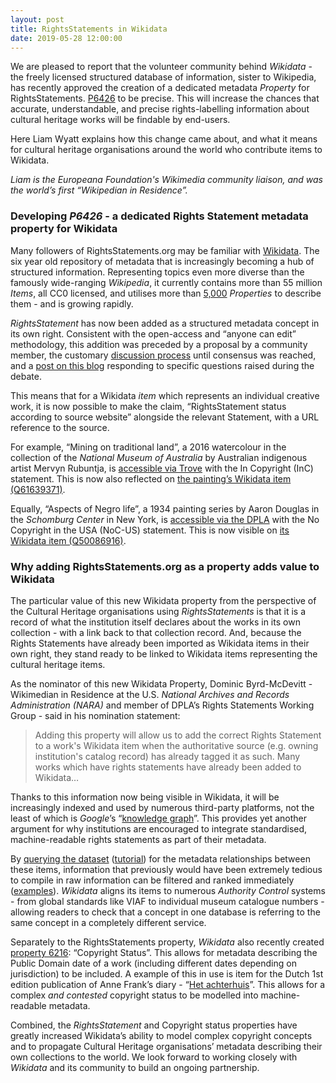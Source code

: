 ```yaml
---
layout: post
title: RightsStatements in Wikidata
date: 2019-05-28 12:00:00
---
```

We are pleased to report that the volunteer community behind _Wikidata_ - the freely licensed structured database of information, sister to Wikipedia, has recently approved the creation of a dedicated metadata _Property_ for RightsStatements. [P6426](https://www.wikidata.org/wiki/Property:P6426) to be precise. This will increase the chances that accurate, understandable, and precise rights-labelling information about cultural heritage works will be findable by end-users.

Here Liam Wyatt explains how this change came about, and what it means for cultural heritage organisations around the world who contribute items to Wikidata.

_Liam is the Europeana Foundation's Wikimedia community liaison, and was the world’s first “Wikipedian in Residence”._

### Developing _P6426_ - a dedicated Rights Statement metadata property for Wikidata

Many followers of RightsStatements.org may be familiar with [Wikidata](https://www.wikidata.org/). The six year old repository of metadata that is increasingly becoming a hub of structured information. Representing topics even more diverse than the famously wide-ranging _Wikipedia_, it currently contains more than 55 million _Items_, all CC0 licensed, and utilises more than [5,000](https://tools.wmflabs.org/hay/propbrowse/) _Properties_ to describe them - and is growing rapidly.

_RightsStatement_ has now been added as a structured metadata concept in its own right. Consistent with the open-access and “anyone can edit” methodology, this addition was preceded by a proposal by a community member, the customary [discussion process](https://www.wikidata.org/wiki/Wikidata:Property_proposal/rights_statement) until consensus was reached, and a [post on this blog](https://rightsstatements.org/en/2018/12/where-statements-apply.html) responding to specific questions raised during the debate.

This means that for a Wikidata _item_ which represents an individual creative work, it is now possible to make the claim, “RightsStatement status according to source website” alongside the relevant Statement, with a URL reference to the source.

For example, “Mining on traditional land”, a 2016 watercolour in the collection of the _National Museum of Australia_ by Australian indigenous artist Mervyn Rubuntja, is [accessible via Trove](https://trove.nla.gov.au/work/234370038?q&versionId=259274416) with the In Copyright (InC) statement. This is now also reflected on [the painting’s Wikidata item (Q61639371)](https://www.wikidata.org/wiki/Q61639371).

Equally, “Aspects of Negro life”, a 1934 painting series by Aaron Douglas in the _Schomburg Center_ in New York, is [accessible via the DPLA](https://dp.la/item/5f0e830051a5f3d81f4d7bad7fdfeb87) with the No Copyright in the USA (NoC-US) statement. This is now visible on [its Wikidata item (Q50086916)](https://www.wikidata.org/wiki/Q50086916).

### Why adding RightsStatements.org as a property adds value to Wikidata

The particular value of this new Wikidata property from the perspective of the Cultural Heritage organisations using _RightsStatements_ is that it is a record of what the institution itself declares about the works in its own collection - with a link back to that collection record. And, because the Rights Statements have already been imported as Wikidata items in their own right, they stand ready to be linked to Wikidata items representing the cultural heritage items.

As the nominator of this new Wikidata Property, Dominic Byrd-McDevitt - Wikimedian in Residence at the U.S. _National Archives and Records Administration (NARA)_ and member of DPLA’s Rights Statements Working Group - said in his nomination statement: 
> Adding this property will allow us to add the correct Rights Statement to a work's Wikidata item when the authoritative source (e.g. owning institution's catalog record) has already tagged it as such. Many works which have rights statements have already been added to Wikidata…

Thanks to this information now being visible in Wikidata, it will be increasingly indexed and used by numerous third-party platforms, not the least of which is _Google_’s “[knowledge graph](https://en.wikipedia.org/wiki/Knowledge_Graph)”. This provides yet another argument for why institutions are encouraged to integrate standardised, machine-readable rights statements as part of their metadata.

By [querying the dataset](https://query.wikidata.org/) ([tutorial](https://www.wikidata.org/wiki/Wikidata:SPARQL_query_service/Wikidata_Query_Help)) for the metadata relationships between these items, information that previously would have been extremely tedious to compile in raw information can be filtered and ranked immediately ([examples](https://www.wikidata.org/wiki/Wikidata:SPARQL_query_service/queries/examples)). _Wikidata_ aligns its items to numerous _Authority Control_ systems - from global standards like VIAF to individual museum catalogue numbers - allowing readers to check that a concept in one database is referring to the same concept in a completely different service.

Separately to the RightsStatements property, _Wikidata_ also recently created [property 6216](https://www.wikidata.org/wiki/Property:P6216): “Copyright Status”. This allows for metadata describing the Public Domain date of a work (including different dates depending on jurisdiction) to be included. A example of this in use is item for the Dutch 1st edition publication of Anne Frank’s diary - “[Het achterhuis](https://www.wikidata.org/wiki/Q14624856)”. This allows for a complex _and contested_ copyright status to be modelled into machine-readable metadata.

Combined, the _RightsStatement_ and Copyright status properties have greatly increased Wikidata’s ability to model complex copyright concepts and to propagate Cultural Heritage organisations’ metadata describing their own collections to the world. We look forward to working closely with _Wikidata_ and its community to build an ongoing partnership.
